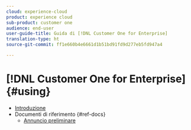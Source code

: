 ```yaml
---
cloud: experience-cloud
product: experience cloud
sub-product: customer one
audience: end-user
user-guide-title: Guida di [!DNL Customer One for Enterprise]
translation-type: ht
source-git-commit: ff1e660b4e6661d1b51bd91fd9d277eb5fd947a4

---
```



# [!DNL Customer One for Enterprise] {#using}

+ [Introduzione](home.md)
+ Documenti di riferimento {#ref-docs}
   + [Annuncio preliminare](intro-customer-support.md)

